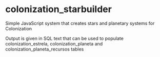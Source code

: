 # colonization_starbuilder
Simple JavaScript system that creates stars and planetary systems for Colonization

Output is given in SQL text that can be used to populate colonization_estrela, colonization_planeta
and colonization_planeta_recursos tables
